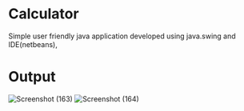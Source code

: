 # Calculator
Simple user friendly java application developed using java.swing and IDE(netbeans),

# Output
![Screenshot (163)](https://user-images.githubusercontent.com/119570997/205316535-b47fc3bf-b4a8-44dc-8307-9f1043f271da.png)
![Screenshot (164)](https://user-images.githubusercontent.com/119570997/205316548-53e7b75a-9cd9-4f1c-9a0c-eddc9a90aba1.png)
